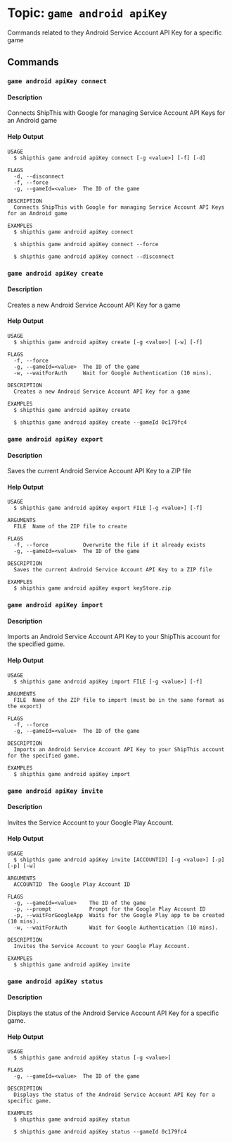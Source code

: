 # Topic: `game android apiKey`

Commands related to they Android Service Account API Key for a specific game


## Commands


### `game android apiKey connect`

#### Description

Connects ShipThis with Google for managing Service Account API Keys for an Android game

#### Help Output

```
USAGE
  $ shipthis game android apiKey connect [-g <value>] [-f] [-d]

FLAGS
  -d, --disconnect
  -f, --force
  -g, --gameId=<value>  The ID of the game

DESCRIPTION
  Connects ShipThis with Google for managing Service Account API Keys for an Android game

EXAMPLES
  $ shipthis game android apiKey connect

  $ shipthis game android apiKey connect --force

  $ shipthis game android apiKey connect --disconnect
```

### `game android apiKey create`

#### Description

Creates a new Android Service Account API Key for a game

#### Help Output

```
USAGE
  $ shipthis game android apiKey create [-g <value>] [-w] [-f]

FLAGS
  -f, --force
  -g, --gameId=<value>  The ID of the game
  -w, --waitForAuth     Wait for Google Authentication (10 mins).

DESCRIPTION
  Creates a new Android Service Account API Key for a game

EXAMPLES
  $ shipthis game android apiKey create

  $ shipthis game android apiKey create --gameId 0c179fc4
```

### `game android apiKey export`

#### Description

Saves the current Android Service Account API Key to a ZIP file

#### Help Output

```
USAGE
  $ shipthis game android apiKey export FILE [-g <value>] [-f]

ARGUMENTS
  FILE  Name of the ZIP file to create

FLAGS
  -f, --force           Overwrite the file if it already exists
  -g, --gameId=<value>  The ID of the game

DESCRIPTION
  Saves the current Android Service Account API Key to a ZIP file

EXAMPLES
  $ shipthis game android apiKey export keyStore.zip
```

### `game android apiKey import`

#### Description

Imports an Android Service Account API Key to your ShipThis account for the specified game.

#### Help Output

```
USAGE
  $ shipthis game android apiKey import FILE [-g <value>] [-f]

ARGUMENTS
  FILE  Name of the ZIP file to import (must be in the same format as the export)

FLAGS
  -f, --force
  -g, --gameId=<value>  The ID of the game

DESCRIPTION
  Imports an Android Service Account API Key to your ShipThis account for the specified game.

EXAMPLES
  $ shipthis game android apiKey import
```

### `game android apiKey invite`

#### Description

Invites the Service Account to your Google Play Account.

#### Help Output

```
USAGE
  $ shipthis game android apiKey invite [ACCOUNTID] [-g <value>] [-p] [-p] [-w]

ARGUMENTS
  ACCOUNTID  The Google Play Account ID

FLAGS
  -g, --gameId=<value>    The ID of the game
  -p, --prompt            Prompt for the Google Play Account ID
  -p, --waitForGoogleApp  Waits for the Google Play app to be created (10 mins).
  -w, --waitForAuth       Wait for Google Authentication (10 mins).

DESCRIPTION
  Invites the Service Account to your Google Play Account.

EXAMPLES
  $ shipthis game android apiKey invite
```

### `game android apiKey status`

#### Description

Displays the status of the Android Service Account API Key for a specific game.

#### Help Output

```
USAGE
  $ shipthis game android apiKey status [-g <value>]

FLAGS
  -g, --gameId=<value>  The ID of the game

DESCRIPTION
  Displays the status of the Android Service Account API Key for a specific game.

EXAMPLES
  $ shipthis game android apiKey status

  $ shipthis game android apiKey status --gameId 0c179fc4
```
